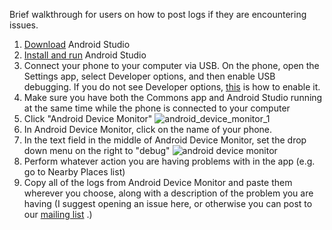 Brief walkthrough for users on how to post logs if they are encountering issues.

1. [Download](https://developer.android.com/studio/index.html) Android Studio
2. [Install and run](https://developer.android.com/studio/install.html) Android Studio
3. Connect your phone to your computer via USB. On the phone, open the Settings app, select Developer options, and then enable USB debugging. If you do not see Developer options, [this](http://m.androidcentral.com/how-enable-developer-settings-android-42) is how to enable it. 
4. Make sure you have both the Commons app and Android Studio running at the same time while the phone is connected to your computer
5. Click "Android Device Monitor"
![android_device_monitor_1](https://user-images.githubusercontent.com/3611199/27092050-6bba06c2-50a5-11e7-9123-909d6fdc52ac.png)
6. In Android Device Monitor, click on the name of your phone.
7. In the text field in the middle of Android Device Monitor, set the drop down menu on the right to "debug"
![android device monitor](https://user-images.githubusercontent.com/3611199/27092086-8dbc3c86-50a5-11e7-9b1e-91f1f675ec72.png)
8. Perform whatever action you are having problems with in the app (e.g. go to Nearby Places list)
9. Copy all of the logs from Android Device Monitor and paste them wherever you choose, along with a description of the problem you are having (I suggest opening an issue here, or otherwise you can post to our [mailing list](https://groups.google.com/forum/#!forum/commons-app-android) .)